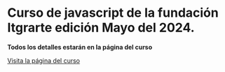 # Curso de javascript de la fundación Itgrarte edición Mayo del 2024.

**Todos los detalles estarán en la página del curso**

[Visita la página del curso](https://ronnyg2121.github.io/js-itgrarte-may-2024/)
